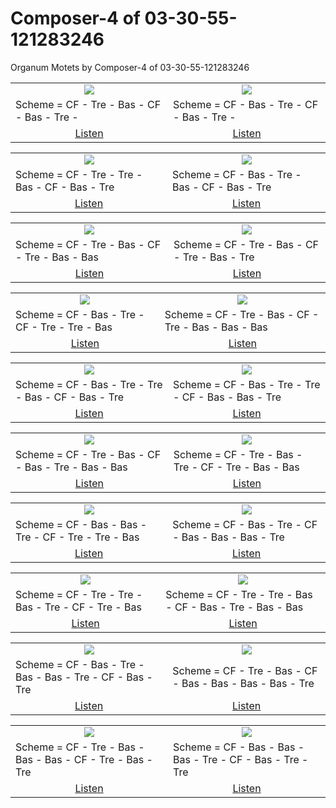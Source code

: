# Composer-4 of 03-30-55-121283246
Organum Motets by Composer-4 of 03-30-55-121283246

<table>
<tr>
<td align="center" valign="top"><a href="media/ORGANUM.MOTET_03-30-55-121283246/Composer-4/motet_1.pdf"><img src="media/ORGANUM.MOTET_03-30-55-121283246/Composer-4/motet_1.png"></a></td>
<td align="center" valign="top"><a href="media/ORGANUM.MOTET_03-30-55-121283246/Composer-4/motet_2.pdf"><img src="media/ORGANUM.MOTET_03-30-55-121283246/Composer-4/motet_2.png"></a></td>
</tr>
<tr>
<td>Scheme = CF - Tre - Bas - CF - Bas - Tre - </td>
<td>Scheme = CF - Bas - Tre - CF - Bas - Tre - </td>
</tr>
<tr>
<td align="center"><a href="https://soundcloud.com/03-30-55-12-4/motet-01">Listen</a></td>
<td align="center"><a href="https://soundcloud.com/03-30-55-12-4/motet-02">Listen</a></td>
</tr>
</table>
<table>
<tr>
<td align="center" valign="top"><a href="media/ORGANUM.MOTET_03-30-55-121283246/Composer-4/motet_3.pdf"><img src="media/ORGANUM.MOTET_03-30-55-121283246/Composer-4/motet_3.png"></a></td>
<td align="center" valign="top"><a href="media/ORGANUM.MOTET_03-30-55-121283246/Composer-4/motet_4.pdf"><img src="media/ORGANUM.MOTET_03-30-55-121283246/Composer-4/motet_4.png"></a></td>
</tr>
<tr>
<td>Scheme = CF - Tre - Tre - Bas - CF - Bas - Tre</td>
<td>Scheme = CF - Bas - Tre - Bas - CF - Bas - Tre</td>
</tr>
<tr>
<td align="center"><a href="https://soundcloud.com/03-30-55-12-4/motet-03">Listen</a></td>
<td align="center"><a href="https://soundcloud.com/03-30-55-12-4/motet-04">Listen</a></td>
</tr>
</table>
<table>
<tr>
<td align="center" valign="top"><a href="media/ORGANUM.MOTET_03-30-55-121283246/Composer-4/motet_5.pdf"><img src="media/ORGANUM.MOTET_03-30-55-121283246/Composer-4/motet_5.png"></a></td>
<td align="center" valign="top"><a href="media/ORGANUM.MOTET_03-30-55-121283246/Composer-4/motet_6.pdf"><img src="media/ORGANUM.MOTET_03-30-55-121283246/Composer-4/motet_6.png"></a></td>
</tr>
<tr>
<td>Scheme = CF - Tre - Bas - CF - Tre - Bas - Bas</td>
<td>Scheme = CF - Tre - Bas - CF - Tre - Bas - Tre</td>
</tr>
<tr>
<td align="center"><a href="https://soundcloud.com/03-30-55-12-4/motet-05">Listen</a></td>
<td align="center"><a href="https://soundcloud.com/03-30-55-12-4/motet-06">Listen</a></td>
</tr>
</table>
<table>
<tr>
<td align="center" valign="top"><a href="media/ORGANUM.MOTET_03-30-55-121283246/Composer-4/motet_7.pdf"><img src="media/ORGANUM.MOTET_03-30-55-121283246/Composer-4/motet_7.png"></a></td>
<td align="center" valign="top"><a href="media/ORGANUM.MOTET_03-30-55-121283246/Composer-4/motet_8.pdf"><img src="media/ORGANUM.MOTET_03-30-55-121283246/Composer-4/motet_8.png"></a></td>
</tr>
<tr>
<td>Scheme = CF - Bas - Tre - CF - Tre - Tre - Bas</td>
<td>Scheme = CF - Tre - Bas - CF - Tre - Bas - Bas - Bas</td>
</tr>
<tr>
<td align="center"><a href="https://soundcloud.com/03-30-55-12-4/motet-07">Listen</a></td>
<td align="center"><a href="https://soundcloud.com/03-30-55-12-4/motet-08">Listen</a></td>
</tr>
</table>
<table>
<tr>
<td align="center" valign="top"><a href="media/ORGANUM.MOTET_03-30-55-121283246/Composer-4/motet_9.pdf"><img src="media/ORGANUM.MOTET_03-30-55-121283246/Composer-4/motet_9.png"></a></td>
<td align="center" valign="top"><a href="media/ORGANUM.MOTET_03-30-55-121283246/Composer-4/motet_10.pdf"><img src="media/ORGANUM.MOTET_03-30-55-121283246/Composer-4/motet_10.png"></a></td>
</tr>
<tr>
<td>Scheme = CF - Bas - Tre - Tre - Bas - CF - Bas - Tre</td>
<td>Scheme = CF - Bas - Tre - Tre - CF - Bas - Bas - Tre</td>
</tr>
<tr>
<td align="center"><a href="https://soundcloud.com/03-30-55-12-4/motet-09">Listen</a></td>
<td align="center"><a href="https://soundcloud.com/03-30-55-12-4/motet-10">Listen</a></td>
</tr>
</table>
<table>
<tr>
<td align="center" valign="top"><a href="media/ORGANUM.MOTET_03-30-55-121283246/Composer-4/motet_11.pdf"><img src="media/ORGANUM.MOTET_03-30-55-121283246/Composer-4/motet_11.png"></a></td>
<td align="center" valign="top"><a href="media/ORGANUM.MOTET_03-30-55-121283246/Composer-4/motet_12.pdf"><img src="media/ORGANUM.MOTET_03-30-55-121283246/Composer-4/motet_12.png"></a></td>
</tr>
<tr>
<td>Scheme = CF - Tre - Bas - CF - Bas - Tre - Bas - Bas</td>
<td>Scheme = CF - Tre - Bas - Tre - CF - Tre - Bas - Bas</td>
</tr>
<tr>
<td align="center"><a href="https://soundcloud.com/03-30-55-12-4/motet-11">Listen</a></td>
<td align="center"><a href="https://soundcloud.com/03-30-55-12-4/motet-12">Listen</a></td>
</tr>
</table>
<table>
<tr>
<td align="center" valign="top"><a href="media/ORGANUM.MOTET_03-30-55-121283246/Composer-4/motet_13.pdf"><img src="media/ORGANUM.MOTET_03-30-55-121283246/Composer-4/motet_13.png"></a></td>
<td align="center" valign="top"><a href="media/ORGANUM.MOTET_03-30-55-121283246/Composer-4/motet_14.pdf"><img src="media/ORGANUM.MOTET_03-30-55-121283246/Composer-4/motet_14.png"></a></td>
</tr>
<tr>
<td>Scheme = CF - Bas - Bas - Tre - CF - Tre - Tre - Bas</td>
<td>Scheme = CF - Bas - Tre - CF - Bas - Bas - Bas - Tre</td>
</tr>
<tr>
<td align="center"><a href="https://soundcloud.com/03-30-55-12-4/motet-13">Listen</a></td>
<td align="center"><a href="https://soundcloud.com/03-30-55-12-4/motet-14">Listen</a></td>
</tr>
</table>
<table>
<tr>
<td align="center" valign="top"><a href="media/ORGANUM.MOTET_03-30-55-121283246/Composer-4/motet_15.pdf"><img src="media/ORGANUM.MOTET_03-30-55-121283246/Composer-4/motet_15.png"></a></td>
<td align="center" valign="top"><a href="media/ORGANUM.MOTET_03-30-55-121283246/Composer-4/motet_16.pdf"><img src="media/ORGANUM.MOTET_03-30-55-121283246/Composer-4/motet_16.png"></a></td>
</tr>
<tr>
<td>Scheme = CF - Tre - Tre - Bas - Tre - CF - Tre - Bas</td>
<td>Scheme = CF - Tre - Tre - Bas - CF - Bas - Tre - Bas - Bas</td>
</tr>
<tr>
<td align="center"><a href="https://soundcloud.com/03-30-55-12-4/motet-15">Listen</a></td>
<td align="center"><a href="https://soundcloud.com/03-30-55-12-4/motet-16">Listen</a></td>
</tr>
</table>
<table>
<tr>
<td align="center" valign="top"><a href="media/ORGANUM.MOTET_03-30-55-121283246/Composer-4/motet_17.pdf"><img src="media/ORGANUM.MOTET_03-30-55-121283246/Composer-4/motet_17.png"></a></td>
<td align="center" valign="top"><a href="media/ORGANUM.MOTET_03-30-55-121283246/Composer-4/motet_18.pdf"><img src="media/ORGANUM.MOTET_03-30-55-121283246/Composer-4/motet_18.png"></a></td>
</tr>
<tr>
<td>Scheme = CF - Bas - Tre - Bas - Bas - Tre - CF - Bas - Tre</td>
<td>Scheme = CF - Tre - Bas - CF - Bas - Bas - Bas - Bas - Tre</td>
</tr>
<tr>
<td align="center"><a href="https://soundcloud.com/03-30-55-12-4/motet-17">Listen</a></td>
<td align="center"><a href="https://soundcloud.com/03-30-55-12-4/motet-18">Listen</a></td>
</tr>
</table>
<table>
<tr>
<td align="center" valign="top"><a href="media/ORGANUM.MOTET_03-30-55-121283246/Composer-4/motet_19.pdf"><img src="media/ORGANUM.MOTET_03-30-55-121283246/Composer-4/motet_19.png"></a></td>
<td align="center" valign="top"><a href="media/ORGANUM.MOTET_03-30-55-121283246/Composer-4/motet_20.pdf"><img src="media/ORGANUM.MOTET_03-30-55-121283246/Composer-4/motet_20.png"></a></td>
</tr>
<tr>
<td>Scheme = CF - Tre - Bas - Bas - Bas - CF - Tre - Bas - Tre</td>
<td>Scheme = CF - Bas - Bas - Bas - Tre - CF - Bas - Tre - Tre</td>
</tr>
<tr>
<td align="center"><a href="https://soundcloud.com/03-30-55-12-4/motet-19">Listen</a></td>
<td align="center"><a href="https://soundcloud.com/03-30-55-12-4/motet-20">Listen</a></td>
</tr>
</table>

